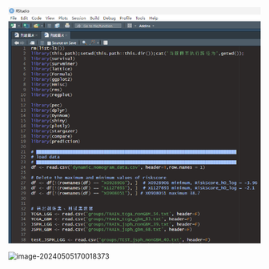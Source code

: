 





![image-20240505170457880](assets\image-20240505170457880.png)



![image-20240505170018373](D:\MySubject_2\version2_reviewed\MAIN\try3\10.列线图\动态列线图\assets\image-20240505170018373.png)
